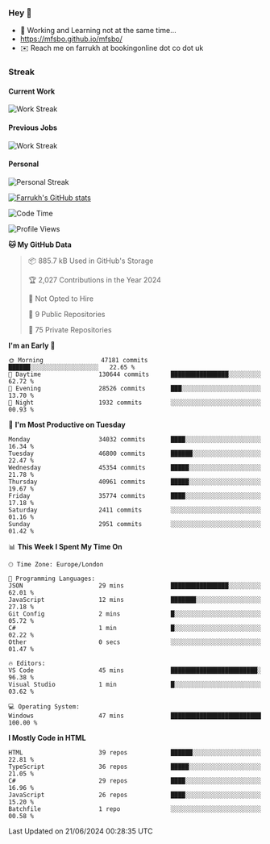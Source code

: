 ### Hey 👋

- 🏃 Working and Learning not at the same time...
- https://mfsbo.github.io/mfsbo/
- ✉️ Reach me on farrukh at bookingonline dot co dot uk

### Streak
#### Current Work
![Work Streak](https://streak-stats.demolab.com/?user=mfsbo)
#### Previous Jobs
![Work Streak](https://streak-stats.demolab.com/?user=farrukhcw)
#### Personal
![Personal Streak](https://streak-stats.demolab.com/?user=farrukhsubhani)

[![Farrukh's GitHub stats](https://github-readme-stats.vercel.app/api?username=mfsbo&hide=stars&count_private=true)](https://github.com/mfsbo/)

<!--START_SECTION:waka-->
![Code Time](http://img.shields.io/badge/Code%20Time-637%20hrs%2031%20mins-blue)

![Profile Views](http://img.shields.io/badge/Profile%20Views-14-blue)

**🐱 My GitHub Data** 

> 📦 885.7 kB Used in GitHub's Storage 
 > 
> 🏆 2,027 Contributions in the Year 2024
 > 
> 🚫 Not Opted to Hire
 > 
> 📜 9 Public Repositories 
 > 
> 🔑 75 Private Repositories 
 > 
**I'm an Early 🐤** 

```text
🌞 Morning                47181 commits       ██████░░░░░░░░░░░░░░░░░░░   22.65 % 
🌆 Daytime                130644 commits      ████████████████░░░░░░░░░   62.72 % 
🌃 Evening                28526 commits       ███░░░░░░░░░░░░░░░░░░░░░░   13.70 % 
🌙 Night                  1932 commits        ░░░░░░░░░░░░░░░░░░░░░░░░░   00.93 % 
```
📅 **I'm Most Productive on Tuesday** 

```text
Monday                   34032 commits       ████░░░░░░░░░░░░░░░░░░░░░   16.34 % 
Tuesday                  46800 commits       ██████░░░░░░░░░░░░░░░░░░░   22.47 % 
Wednesday                45354 commits       █████░░░░░░░░░░░░░░░░░░░░   21.78 % 
Thursday                 40961 commits       █████░░░░░░░░░░░░░░░░░░░░   19.67 % 
Friday                   35774 commits       ████░░░░░░░░░░░░░░░░░░░░░   17.18 % 
Saturday                 2411 commits        ░░░░░░░░░░░░░░░░░░░░░░░░░   01.16 % 
Sunday                   2951 commits        ░░░░░░░░░░░░░░░░░░░░░░░░░   01.42 % 
```


📊 **This Week I Spent My Time On** 

```text
🕑︎ Time Zone: Europe/London

💬 Programming Languages: 
JSON                     29 mins             ████████████████░░░░░░░░░   62.01 % 
JavaScript               12 mins             ███████░░░░░░░░░░░░░░░░░░   27.18 % 
Git Config               2 mins              █░░░░░░░░░░░░░░░░░░░░░░░░   05.72 % 
C#                       1 min               █░░░░░░░░░░░░░░░░░░░░░░░░   02.22 % 
Other                    0 secs              ░░░░░░░░░░░░░░░░░░░░░░░░░   01.47 % 

🔥 Editors: 
VS Code                  45 mins             ████████████████████████░   96.38 % 
Visual Studio            1 min               █░░░░░░░░░░░░░░░░░░░░░░░░   03.62 % 

💻 Operating System: 
Windows                  47 mins             █████████████████████████   100.00 % 
```

**I Mostly Code in HTML** 

```text
HTML                     39 repos            ██████░░░░░░░░░░░░░░░░░░░   22.81 % 
TypeScript               36 repos            █████░░░░░░░░░░░░░░░░░░░░   21.05 % 
C#                       29 repos            ████░░░░░░░░░░░░░░░░░░░░░   16.96 % 
JavaScript               26 repos            ████░░░░░░░░░░░░░░░░░░░░░   15.20 % 
Batchfile                1 repo              ░░░░░░░░░░░░░░░░░░░░░░░░░   00.58 % 
```




 Last Updated on 21/06/2024 00:28:35 UTC
<!--END_SECTION:waka-->
<!--
**mfsbo/mfsbo** is a ✨ _special_ ✨ repository because its `README.md` (this file) appears on your GitHub profile.

Here are some ideas to get you started:

- 🔭 I’m currently working on ...
- 🌱 I’m currently learning ...
- 👯 I’m looking to collaborate on ...
- 🤔 I’m looking for help with ...
- 💬 Ask me about ...
- 📫 How to reach me: ...
- 😄 Pronouns: ...
- ⚡ Fun fact: ...
-->
